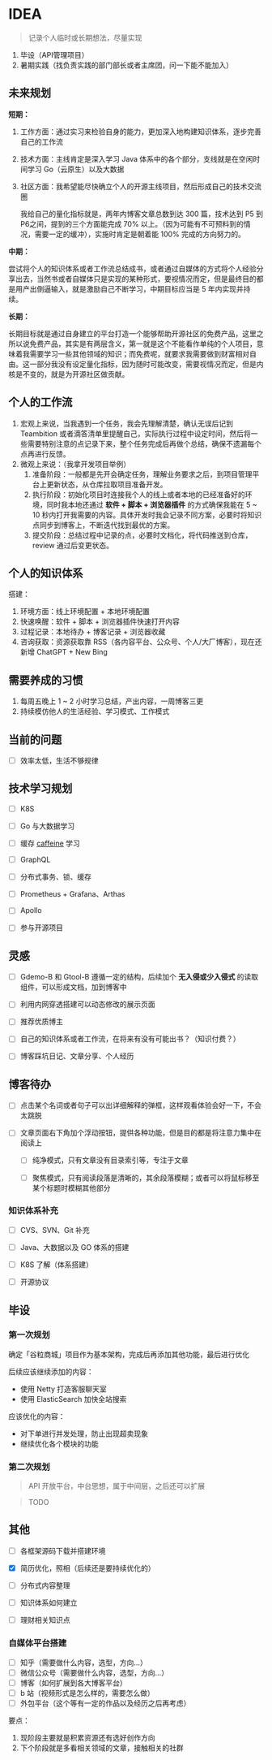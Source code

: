 # IDEA

> 记录个人临时或长期想法，尽量实现

1. 毕设（API管理项目）
2. 暑期实践（找负责实践的部门部长或者主席团，问一下能不能加入）



## 未来规划

**短期：**

1. 工作方面：通过实习来检验自身的能力，更加深入地构建知识体系，逐步完善自己的工作流

2. 技术方面：主线肯定是深入学习 Java 体系中的各个部分，支线就是在空闲时间学习 Go（云原生）以及大数据

3. 社区方面：我希望能尽快确立个人的开源主线项目，然后形成自己的技术交流圈

   我给自己的量化指标就是，两年内博客文章总数到达 300 篇，技术达到 P5 到 P6之间，提到的三个方面能完成 70% 以上。（因为可能有不可预料到的情况，需要一定的缓冲），实施时肯定是朝着能 100% 完成的方向努力的。



**中期：**

​	尝试将个人的知识体系或者工作流总结成书，或者通过自媒体的方式将个人经验分享出去，当然书或者自媒体只是实现的某种形式，要视情况而定，但是最终目的都是用产出倒逼输入，就是激励自己不断学习，中期目标应当是 5 年内实现并持续。



**长期：**

​	长期目标就是通过自身建立的平台打造一个能够帮助开源社区的免费产品，这里之所以说免费产品，其实是有两层含义，第一就是这个不能看作单纯的个人项目，意味着我需要学习一些其他领域的知识；而免费呢，就要求我需要做到财富相对自由。这一部分我没有设定量化指标，因为随时可能改变，需要视情况而定，但是内核是不变的，就是为开源社区做贡献。







## 个人的工作流

1. 宏观上来说，当我遇到一个任务，我会先理解清楚，确认无误后记到 Teambition 或者滴答清单里提醒自己，实际执行过程中设定时间，然后将一些需要特别注意的点记录下来，整个任务完成后再做个总结，确保不遗漏每个点再进行反馈。
2. 微观上来说：（我拿开发项目举例）
   1. 准备阶段：一般都是先开会确定任务，理解业务要求之后，到项目管理平台上更新状态，从仓库拉取项目准备开发。
   2. 执行阶段：初始化项目时连接我个人的线上或者本地的已经准备好的环境，同时我本地还通过 **软件 + 脚本 + 浏览器插件** 的方式确保我能在 5 ~ 10 秒内打开我需要的内容。具体开发时我会记录不同方案，必要时将知识点同步到博客上，不断迭代找到最优的方案。
   3. 提交阶段：总结过程中记录的点，必要时文档化，将代码推送到仓库，review 通过后变更状态。





## 个人的知识体系

搭建：

1. 环境方面：线上环境配置 + 本地环境配置
2. 快速唤醒：软件 + 脚本 + 浏览器插件快速打开内容
3. 过程记录：本地待办 + 博客记录 + 浏览器收藏
4. 咨询获取：资源获取靠 RSS（各内容平台、公众号、个人/大厂博客），现在还新增 ChatGPT + New Bing





## 需要养成的习惯

1. 每周五晚上 1 ~ 2 小时学习总结，产出内容，一周博客三更
2. 持续模仿他人的生活经验、学习模式、工作模式





## 当前的问题

- [ ] 效率太低，生活不够规律





## 技术学习规划

- [ ] K8S
- [ ] Go 与大数据学习
- [ ] 缓存 [caffeine](https://github.com/ben-manes/caffeine) 学习
- [ ] GraphQL
- [ ] 分布式事务、锁、缓存
- [ ] Prometheus + Grafana、Arthas
- [ ] Apollo
- [ ] 参与开源项目





## 灵感
- [ ] Gdemo-B 和 Gtool-B 遵循一定的结构，后续加个 **无入侵或少入侵式** 的读取组件，可以形成文档，加到博客中
- [ ] 利用内网穿透搭建可以动态修改的展示页面
- [ ] 推荐优质博主
- [ ] 自己的知识体系或者工作流，在将来有没有可能出书？（知识付费？）
- [ ] 博客踩坑日记、文章分享、个人经历





## 博客待办
- [ ] 点击某个名词或者句子可以出详细解释的弹框，这样观看体验会好一下，不会太跳脱

- [ ] 文章页面右下角加个浮动按钮，提供各种功能，但是目的都是将注意力集中在阅读上
  - [ ] 纯净模式，只有文章没有目录索引等，专注于文章
  - [ ] 聚焦模式，只有阅读段落是清晰的，其余段落模糊；或者可以将鼠标移至某个标题时模糊其他部分





### 知识体系补充

- [ ] CVS、SVN、Git 补充
- [ ] Java、大数据以及 GO 体系的搭建
- [ ] K8S 了解（体系搭建）
- [ ] 开源协议







## 毕设

### 第一次规划

确定「谷粒商城」项目作为基本架构，完成后再添加其他功能，最后进行优化

后续应该继续添加的内容：

- 使用 Netty 打造客服聊天室
- 使用 ElasticSearch 加快全站搜索

应该优化的内容：

- 对下单进行并发处理，防止出现超卖现象
- 继续优化各个模块的功能



### 第二次规划

> API 开放平台，中台思想，属于中间层，之后还可以扩展

> TODO





## 其他
- [ ] 各框架源码下载并搭建环境
- [x] 简历优化，照相（后续还是要持续优化的）
- [ ] 分布式内容整理
- [ ] 知识体系如何建立
- [ ] 理财相关知识点



### 自媒体平台搭建

- [ ] 知乎（需要做什么内容，选型，方向…）
- [ ] 微信公众号（需要做什么内容，选型，方向…）
- [ ] 博客（如何扩展到各大博客平台）
- [ ] b 站（视频形式是怎么样的，需要怎么做）
- [ ] 外包平台（这个等有一定的作品以及经历之后再考虑）

要点：

1. 现阶段主要就是积累资源还有选好创作方向
2. 下个阶段就是多看相关领域的文章，接触相关的社群
